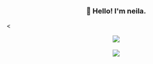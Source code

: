 
<h3 align="center">👋 Hello! I'm neila.</h3>
<p align="center">
  <!-- blog -->
</p>
<<p align="center">
  <a href="https://github.com/neila-a" title="Neila's GitHub Stats">
    <img src="https://github-readme-stats.vercel.app/api?username=HCLonely&show_icons=true&count_private=true&layout=compact&theme=default">
  </a>
  <br/>
  <!-- 
  <a href="https://wakatime.com/@069595cd-4e8d-4500-8062-0e10cd894503" title="Wakatime Stats">
    <img src="https://github-readme-stats.vercel.app/api/wakatime?username=neila-a&layout=compact">
  </a>
-->
  <br/>
  <a href="https://github.com/neila-a" title="Most Used Languages">
    <img src="https://github-readme-stats.vercel.app/api/top-langs/?username=neila-a&layout=compact&count_private=true&theme=default">
  </a>
</p>

